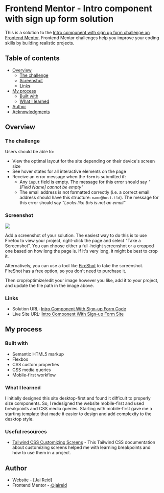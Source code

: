 # Frontend Mentor - Intro component with sign up form solution

This is a solution to the [Intro component with sign up form challenge on Frontend Mentor](https://www.frontendmentor.io/challenges/intro-component-with-signup-form-5cf91bd49edda32581d28fd1). Frontend Mentor challenges help you improve your coding skills by building realistic projects. 

## Table of contents

- [Overview](#overview)
  - [The challenge](#the-challenge)
  - [Screenshot](#screenshot)
  - [Links](#links)
- [My process](#my-process)
  - [Built with](#built-with)
  - [What I learned](#what-i-learned)
- [Author](#author)
- [Acknowledgments](#acknowledgments)

## Overview

### The challenge

Users should be able to:

- View the optimal layout for the site depending on their device's screen size
- See hover states for all interactive elements on the page
- Receive an error message when the `form` is submitted if:
  - Any `input` field is empty. The message for this error should say *"[Field Name] cannot be empty"*
  - The email address is not formatted correctly (i.e. a correct email address should have this structure: `name@host.tld`). The message for this error should say *"Looks like this is not an email"*

### Screenshot

![](./screenshot.jpg)

Add a screenshot of your solution. The easiest way to do this is to use Firefox to view your project, right-click the page and select "Take a Screenshot". You can choose either a full-height screenshot or a cropped one based on how long the page is. If it's very long, it might be best to crop it.

Alternatively, you can use a tool like [FireShot](https://getfireshot.com/) to take the screenshot. FireShot has a free option, so you don't need to purchase it. 

Then crop/optimize/edit your image however you like, add it to your project, and update the file path in the image above.

### Links

- Solution URL: [Intro Component With Sign-up Form Code](https://github.com/jaireid/Intro-Component-With-Sign-up-Form.git)
- Live Site URL: [Intro Component With Sign-up Form Site](https://jaireid.github.io/Intro-Component-With-Sign-up-Form/)

## My process

### Built with

- Semantic HTML5 markup
- Flexbox
- CSS custom properties
- CSS media queries
- Mobile-first workflow

### What I learned

I initially designed this site desktop-first and found it difficult to properly size components. So, I redesigned the website mobile-first and used breakpoints and CSS media queries. Starting with mobile-first gave me a starting template that made it easier to design and add complexity to the desktop style.

### Useful resources

- [Tailwind CSS Customizing Screens](https://tailwindcss.com/docs/screens) - This Tailwind CSS documentation about customizing screens helped me with learning breakpoints and how to use them in a project.

## Author

- Website - [Jai Reid]
- Frontend Mentor - [@jaireid](https://www.frontendmentor.io/profile/jaireid)
